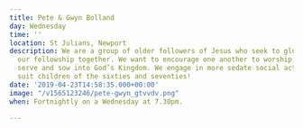 ```yaml
---
title: Pete & Gwyn Bolland
day: Wednesday
time: ''
location: St Julians, Newport
description: We are a group of older followers of Jesus who seek to glorify Him in
  our fellowship together. We want to encourage one another to worship, pray, read,
  serve and sow into God’s Kingdom. We engage in more sedate social activities to
  suit children of the sixties and seventies!
date: '2019-04-23T14:58:35.000+00:00'
image: "/v1565123246/pete-gwyn_gtvvdv.png"
when: Fortnightly on a Wednesday at 7.30pm.

---
```

